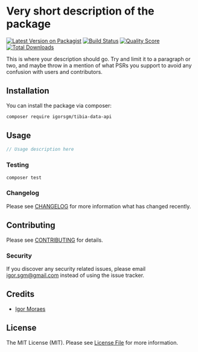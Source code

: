 # Very short description of the package

[![Latest Version on Packagist](https://img.shields.io/packagist/v/igorsgm/tibia-data-api.svg?style=flat-square)](https://packagist.org/packages/igorsgm/tibia-data-api)
[![Build Status](https://img.shields.io/travis/igorsgm/tibia-data-api/master.svg?style=flat-square)](https://travis-ci.org/igorsgm/tibia-data-api)
[![Quality Score](https://img.shields.io/scrutinizer/g/igorsgm/tibia-data-api.svg?style=flat-square)](https://scrutinizer-ci.com/g/igorsgm/tibia-data-api)
[![Total Downloads](https://img.shields.io/packagist/dt/igorsgm/tibia-data-api.svg?style=flat-square)](https://packagist.org/packages/igorsgm/tibia-data-api)

This is where your description should go. Try and limit it to a paragraph or two, and maybe throw in a mention of what PSRs you support to avoid any confusion with users and contributors.

## Installation

You can install the package via composer:

```bash
composer require igorsgm/tibia-data-api
```

## Usage

``` php
// Usage description here
```

### Testing

``` bash
composer test
```

### Changelog

Please see [CHANGELOG](CHANGELOG.md) for more information what has changed recently.

## Contributing

Please see [CONTRIBUTING](CONTRIBUTING.md) for details.

### Security

If you discover any security related issues, please email igor.sgm@gmail.com instead of using the issue tracker.

## Credits

- [Igor Moraes](https://github.com/igorsgm)

## License

The MIT License (MIT). Please see [License File](LICENSE.md) for more information.
